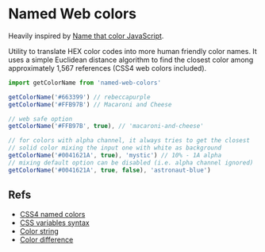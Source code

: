 # Named Web colors

Heavily inspired by [Name that color JavaScript](http://chir.ag/projects/ntc/).

Utility to translate HEX color codes into more human friendly color names. It uses a simple Euclidean distance algorithm to find the closest color among approximately 1,567 references (CSS4 web colors included).

```javascript
import getColorName from 'named-web-colors'

getColorName('#663399') // rebeccapurple
getColorName('#FFB97B') // Macaroni and Cheese

// web safe option
getColorName('#FFB97B', true), // 'macaroni-and-cheese'

// for colors with alpha channel, it always tries to get the closest
// solid color mixing the input one with white as background
getColorName('#0041621A', true), 'mystic') // 10% - 1A alpha
// mixing default option can be disabled (i.e. alpha channel ignored)
getColorName('#0041621A', true, false), 'astronaut-blue')
```

## Refs
- [CSS4 named colors](https://drafts.csswg.org/css-color/#named-colors)
- [CSS variables syntax](https://www.w3.org/TR/css-variables/#syntax)
- [Color string](https://github.com/Qix-/color-string)
- [Color difference](https://en.wikipedia.org/wiki/Color_difference)
